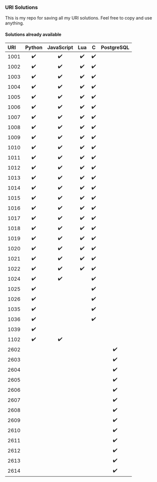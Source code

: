 ### URI Solutions

This is my repo for saving all my URI solutions.
Feel free to copy and use anything.

#### Solutions already available
<!--TABLE-->
URI  | Python | JavaScript | Lua | C | PostgreSQL 
:--- | :---: | :---: | :---: | :---: | :---: 
1001 | :heavy_check_mark: | :heavy_check_mark: | :heavy_check_mark: | :heavy_check_mark: | 
1002 | :heavy_check_mark: | :heavy_check_mark: | :heavy_check_mark: | :heavy_check_mark: | 
1003 | :heavy_check_mark: | :heavy_check_mark: | :heavy_check_mark: | :heavy_check_mark: | 
1004 | :heavy_check_mark: | :heavy_check_mark: | :heavy_check_mark: | :heavy_check_mark: | 
1005 | :heavy_check_mark: | :heavy_check_mark: | :heavy_check_mark: | :heavy_check_mark: | 
1006 | :heavy_check_mark: | :heavy_check_mark: | :heavy_check_mark: | :heavy_check_mark: | 
1007 | :heavy_check_mark: | :heavy_check_mark: | :heavy_check_mark: | :heavy_check_mark: | 
1008 | :heavy_check_mark: | :heavy_check_mark: | :heavy_check_mark: | :heavy_check_mark: | 
1009 | :heavy_check_mark: | :heavy_check_mark: | :heavy_check_mark: | :heavy_check_mark: | 
1010 | :heavy_check_mark: | :heavy_check_mark: | :heavy_check_mark: | :heavy_check_mark: | 
1011 | :heavy_check_mark: | :heavy_check_mark: | :heavy_check_mark: | :heavy_check_mark: | 
1012 | :heavy_check_mark: | :heavy_check_mark: | :heavy_check_mark: | :heavy_check_mark: | 
1013 | :heavy_check_mark: | :heavy_check_mark: | :heavy_check_mark: | :heavy_check_mark: | 
1014 | :heavy_check_mark: | :heavy_check_mark: | :heavy_check_mark: | :heavy_check_mark: | 
1015 | :heavy_check_mark: | :heavy_check_mark: | :heavy_check_mark: | :heavy_check_mark: | 
1016 | :heavy_check_mark: | :heavy_check_mark: | :heavy_check_mark: | :heavy_check_mark: | 
1017 | :heavy_check_mark: | :heavy_check_mark: | :heavy_check_mark: | :heavy_check_mark: | 
1018 | :heavy_check_mark: | :heavy_check_mark: | :heavy_check_mark: | :heavy_check_mark: | 
1019 | :heavy_check_mark: | :heavy_check_mark: | :heavy_check_mark: | :heavy_check_mark: | 
1020 | :heavy_check_mark: | :heavy_check_mark: | :heavy_check_mark: | :heavy_check_mark: | 
1021 | :heavy_check_mark: | :heavy_check_mark: | :heavy_check_mark: | :heavy_check_mark: | 
1022 | :heavy_check_mark: | :heavy_check_mark: | :heavy_check_mark: | :heavy_check_mark: | 
1024 | :heavy_check_mark: | :heavy_check_mark: |  | :heavy_check_mark: | 
1025 | :heavy_check_mark: |  |  | :heavy_check_mark: | 
1026 | :heavy_check_mark: |  |  | :heavy_check_mark: | 
1035 | :heavy_check_mark: |  |  | :heavy_check_mark: | 
1036 | :heavy_check_mark: |  |  | :heavy_check_mark: | 
1039 | :heavy_check_mark: |  |  |  | 
1102 | :heavy_check_mark: | :heavy_check_mark: |  |  | 
2602 |  |  |  |  | :heavy_check_mark:
2603 |  |  |  |  | :heavy_check_mark:
2604 |  |  |  |  | :heavy_check_mark:
2605 |  |  |  |  | :heavy_check_mark:
2606 |  |  |  |  | :heavy_check_mark:
2607 |  |  |  |  | :heavy_check_mark:
2608 |  |  |  |  | :heavy_check_mark:
2609 |  |  |  |  | :heavy_check_mark:
2610 |  |  |  |  | :heavy_check_mark:
2611 |  |  |  |  | :heavy_check_mark:
2612 |  |  |  |  | :heavy_check_mark:
2613 |  |  |  |  | :heavy_check_mark:
2614 |  |  |  |  | :heavy_check_mark:

